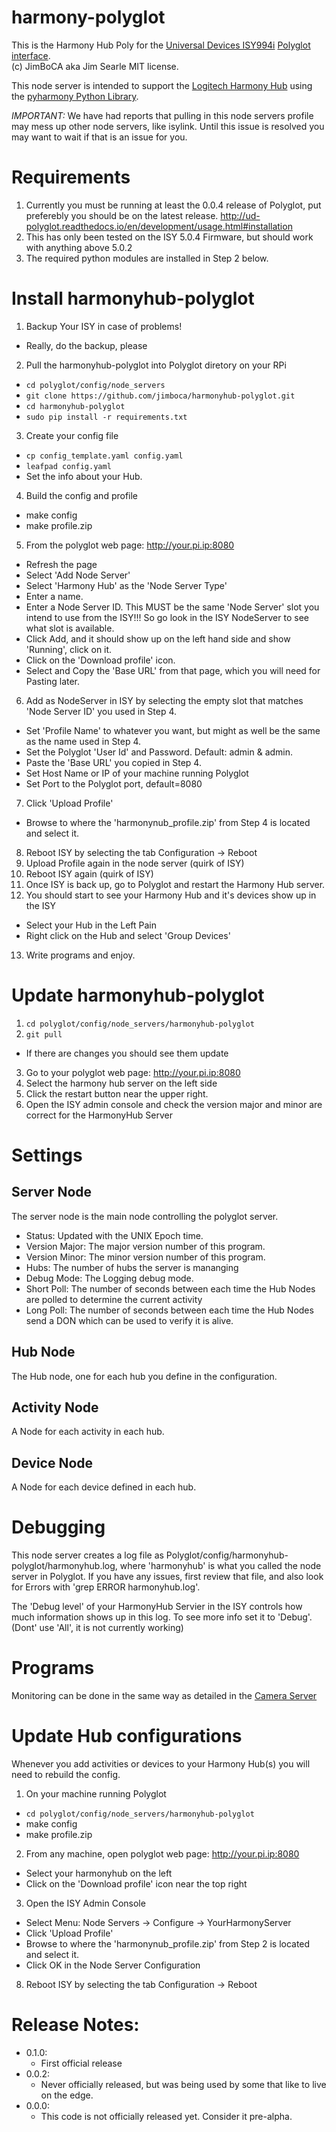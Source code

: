 # harmony-polyglot

This is the Harmony Hub Poly for the [Universal Devices ISY994i](https://www.universal-devices.com/residential/ISY) [Polyglot interface](http://www.universal-devices.com/developers/polyglot/docs/).  
(c) JimBoCA aka Jim Searle
MIT license. 


This node server is intended to support the [Logitech Harmony Hub](http://www.logitech.com/en-us/product/harmony-hub) using the [pyharmony Python Library](https://pypi.python.org/pypi/pyharmony).

*IMPORTANT:*  We have had reports that pulling in this node servers profile may mess up other node servers, like isylink.  Until this issue is resolved you may want to wait if that is an issue for you.

# Requirements

1. Currently you must be running at least the 0.0.4 release of Polyglot, put preferebly you should be on the latest release.
   http://ud-polyglot.readthedocs.io/en/development/usage.html#installation
2. This has only been tested on the ISY 5.0.4 Firmware, but should work with anything above 5.0.2
3. The required python modules are installed in Step 2 below.

# Install harmonyhub-polyglot

1. Backup Your ISY in case of problems!
  * Really, do the backup, please
2. Pull the harmonyhub-polyglot into Polyglot diretory on your RPi
  * `cd polyglot/config/node_servers`
  * `git clone https://github.com/jimboca/harmonyhub-polyglot.git`
  * `cd harmonyhub-polyglot`
  * `sudo pip install -r requirements.txt`
3. Create your config file
  * `cp config_template.yaml config.yaml`
  * `leafpad config.yaml`
  * Set the info about your Hub.
4. Build the config and profile
  * make config
  * make profile.zip
5. From the polyglot web page: http://your.pi.ip:8080
  * Refresh the page
  * Select 'Add Node Server'
  * Select 'Harmony Hub' as the 'Node Server Type'
  * Enter a name.
  * Enter a Node Server ID.  This MUST be the same 'Node Server' slot you intend to use from the ISY!!! So go look in the ISY NodeServer to see what slot is available.
  * Click Add, and it should show up on the left hand side and show 'Running', click on it.
  * Click on the 'Download profile' icon.
  * Select and Copy the 'Base URL' from that page, which you will need for Pasting later.
6. Add as NodeServer in ISY by selecting the empty slot that matches 'Node Server ID' you used in Step 4.
  * Set 'Profile Name' to whatever you want, but might as well be the same as the name used in Step 4.
  * Set the Polyglot 'User Id' and Password.  Default: admin & admin.
  * Paste the 'Base URL' you copied in Step 4.
  * Set Host Name or IP of your machine running Polyglot
  * Set Port to the Polyglot port, default=8080
7. Click 'Upload Profile'
  * Browse to where the 'harmonynub_profile.zip' from Step 4 is located and select it.
8. Reboot ISY by selecting the tab Configuration -> Reboot
9. Upload Profile again in the node server (quirk of ISY)
10. Reboot ISY again (quirk of ISY)
11. Once ISY is back up, go to Polyglot and restart the Harmony Hub server.
12. You should start to see your Harmony Hub and it's devices show up in the ISY
  * Select your Hub in the Left Pain
  * Right click on the Hub and select 'Group Devices'
13. Write programs and enjoy.

# Update harmonyhub-polyglot

1. `cd polyglot/config/node_servers/harmonyhub-polyglot`
2. `git pull`
  * If there are changes you should see them update
3. Go to your polyglot web page: http://your.pi.ip:8080
4. Select the harmony hub server on the left side
5. Click the restart button near the upper right.
6. Open the ISY admin console and check the version major and minor are correct for the HarmonyHub Server

# Settings

## Server Node

The server node is the main node controlling the polyglot server.

* Status: Updated with the UNIX Epoch time.
* Version Major: The major version number of this program.
* Version Minor: The minor version number of this program.
* Hubs: The number of hubs the server is mananging
* Debug Mode: The Logging debug mode.
* Short Poll: The number of seconds between each time the Hub Nodes are polled to determine the current activity
* Long Poll: The number of seconds between each time the Hub Nodes send a DON which can be used to verify it is alive.

## Hub Node

The Hub node, one for each hub you define in the configuration.

## Activity Node

A Node for each activity in each hub.

## Device Node

A Node for each device defined in each hub.

# Debugging

This node server creates a log file as Polyglot/config/harmonyhub-polyglot/harmonyhub.log, where 'harmonyhub' is what you called the node server in Polyglot.  If you have any issues, first review that file, and also look for Errors with 'grep ERROR harmonyhub.log'.

The 'Debug level' of your HarmonyHub Servier in the ISY controls how much information shows up in this log.  To see more info set it to 'Debug'.  (Dont' use 'All', it is not currently working) 

# Programs

Monitoring can be done in the same way as detailed in the [Camera Server](https://github.com/jimboca/camera-polyglot#programs)

# Update Hub configurations

Whenever you add activities or devices to your Harmony Hub(s) you will need to rebuild the config.
1. On your machine running Polyglot
  * `cd polyglot/config/node_servers/harmonyhub-polyglot`
  * make config
  * make profile.zip
2. From any machine, open polyglot web page: http://your.pi.ip:8080
  * Select your harmonyhub on the left
  * Click on the 'Download profile' icon near the top right
3. Open the ISY Admin Console
  * Select Menu: Node Servers -> Configure -> YourHarmonyServer
  * Click 'Upload Profile'
  * Browse to where the 'harmonynub_profile.zip' from Step 2 is located and select it.
  * Click OK in the Node Server Configuration
8. Reboot ISY by selecting the tab Configuration -> Reboot


# Release Notes:

- 0.1.0:
   - First official release
- 0.0.2:
   - Never officially released, but was being used by some that like to live on the edge.
- 0.0.0:
   - This code is not officially released yet.  Consider it pre-alpha.

